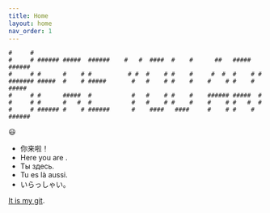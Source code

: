 ```yaml
---
title: Home
layout: home
nav_order: 1
---
```

```text
#     #                                                                     
#     # ###### #####  ######    #   #  ####  #    #      ##   #####  ###### 
#     # #      #    # #          # #  #    # #    #     #  #  #    # #      
####### #####  #    # #####       #   #    # #    #    #    # #    # #####  
#     # #      #####  #           #   #    # #    #    ###### #####  #      
#     # #      #   #  #           #   #    # #    #    #    # #   #  #      
#     # ###### #    # ######      #    ####   ####     #    # #    # ###### 

```
😃
- 你来啦！
- Here you are .
- Ты здесь.
- Tu es là aussi.
- いらっしゃい。

[It is my git](https://github.com/deipss).



